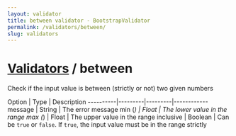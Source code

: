 ```yaml
---
layout: validator
title: between validator - BootstrapValidator
permalink: /validators/between/
slug: validators
---
```


# <a href="/validators/">Validators</a> / between

Check if the input value is between (strictly or not) two given numbers

Option    | Type    | Description
----------|---------|---------|------------
message   | String  | The error message
min (*)   | Float   | The lower value in the range
max (*)   | Float   | The upper value in the range
inclusive | Boolean | Can be ```true``` or ```false```. If ```true```, the input value must be in the range strictly